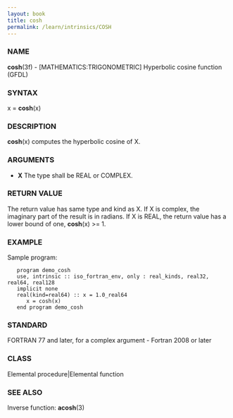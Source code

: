 ```yaml
---
layout: book
title: cosh
permalink: /learn/intrinsics/COSH
---
```

### NAME

**cosh**(3f) - \[MATHEMATICS:TRIGONOMETRIC\] Hyperbolic cosine function
(GFDL)

### SYNTAX

x = **cosh**(x)

### DESCRIPTION

**cosh**(x) computes the hyperbolic cosine of X.

### ARGUMENTS

  - **X**
    The type shall be REAL or COMPLEX.

### RETURN VALUE

The return value has same type and kind as X. If X is complex, the
imaginary part of the result is in radians. If X is REAL, the return
value has a lower bound of one, **cosh**(x) \>= 1.

### EXAMPLE

Sample program:

```
   program demo_cosh
   use, intrinsic :: iso_fortran_env, only : real_kinds, real32, real64, real128
   implicit none
   real(kind=real64) :: x = 1.0_real64
      x = cosh(x)
   end program demo_cosh
```

### STANDARD

FORTRAN 77 and later, for a complex argument - Fortran 2008 or later

### CLASS

Elemental procedure\|Elemental function

### SEE ALSO

Inverse function: **acosh**(3)
